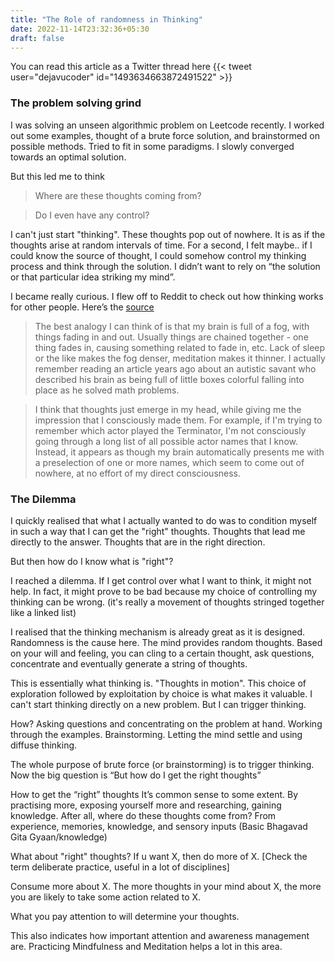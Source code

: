 ```yaml
---
title: "The Role of randomness in Thinking"
date: 2022-11-14T23:32:36+05:30
draft: false
---
```


You can read this article as a Twitter thread here {{< tweet user="dejavucoder" id="1493634663872491522" >}}

### The problem solving grind

I was solving an unseen algorithmic problem on Leetcode recently. I worked out some examples, thought of a brute force solution, and brainstormed on possible methods. Tried to fit in some paradigms. I slowly converged towards an optimal solution.

But this led me to think

> Where are these thoughts coming from?

> Do I even have any control?

I can't just start "thinking". These thoughts pop out of nowhere. It is as if the thoughts arise at random intervals of time. For a second, I felt maybe.. if I could know the source of thought, I could somehow control my thinking process and think through the solution. I didn’t want to rely on “the solution or that particular idea striking my mind”.

I became really curious. I flew off to Reddit to check out how thinking works for other people. Here’s the [source](https://www.reddit.com/r/TrueAskReddit/comments/2w7dw8/can_you_describe_you_how_think/)

> The best analogy I can think of is that my brain is full of a fog, with things fading in and out. Usually things are chained together - one thing fades in, causing something related to fade in, etc. Lack of sleep or the like makes the fog denser, meditation makes it thinner.
I actually remember reading an article years ago about an autistic savant who described his brain as being full of little boxes colorful falling into place as he solved math problems.


> I think that thoughts just emerge in my head, while giving me the impression that I consciously made them. For example, if I'm trying to remember which actor played the Terminator, I'm not consciously going through a long list of all possible actor names that I know. Instead, it appears as though my brain automatically presents me with a preselection of one or more names, which seem to come out of nowhere, at no effort of my direct consciousness.

### The Dilemma
I quickly realised that what I actually wanted to do was to condition myself in such a way that I can get the "right" thoughts. Thoughts that
lead me directly to the answer. Thoughts that are in the right direction.

But then how do I know what is "right"?

I reached a dilemma. If I get control over what I want to think, it might not help. In fact, it might prove to be bad because my choice of controlling my thinking can be wrong. (it's really a movement of thoughts stringed together like a linked list)

I realised that the thinking mechanism is already great as it is designed. Randomness is the cause here. The mind provides random thoughts. Based on your will and feeling, you can cling to a certain thought, ask questions, concentrate and eventually generate a string of thoughts.

This is essentially what thinking is. "Thoughts in motion". This choice of exploration followed by exploitation by choice is what makes it valuable. I can't start thinking directly on a new problem. But I can trigger thinking.

How? Asking questions and concentrating on the problem at hand. Working through the examples. Brainstorming. Letting the mind settle and using diffuse thinking.

The whole purpose of brute force (or brainstorming) is to trigger thinking. Now the big question is “But how do I get the right thoughts”

How to get the “right” thoughts
It’s common sense to some extent. By practising more, exposing yourself more and researching, gaining knowledge. After all, where do these thoughts come from? From experience, memories, knowledge, and sensory inputs (Basic Bhagavad Gita Gyaan/knowledge)

What about "right" thoughts? If u want X, then do more of X. [Check the term deliberate practice, useful in a lot of disciplines]

Consume more about X. The more thoughts in your mind about X, the more you are likely to take some action related to X.

What you pay attention to will determine your thoughts.

This also indicates how important attention and awareness management are. Practicing Mindfulness and Meditation helps a lot in this area.